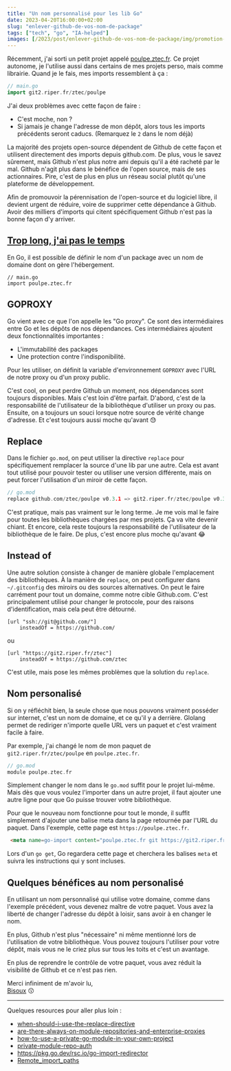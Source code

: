```yaml
---
title: "Un nom personnalisé pour les lib Go"
date: 2023-04-20T16:00:00+02:00
slug: "enlever-github-de-vos-nom-de-package"
tags: ["tech", "go", "IA-helped"]
images: [/2023/post/enlever-github-de-vos-nom-de-package/img/promotion-material.png]
---
```


Récemment, j'ai sorti un petit projet appelé [poulpe.ztec.fr](https://poulpe.ztec.fr).
Ce projet autonome, je l'utilise aussi dans certains de mes projets perso, mais comme librairie. 
Quand je le fais, mes imports ressemblent à ça :

```go
// main.go
import git2.riper.fr/ztec/poulpe
```

J'ai deux problèmes avec cette façon de faire :
- C'est moche, non ?
- Si jamais je change l'adresse de mon dépôt, alors tous les imports précédents seront caducs. (Remarquez le `2` dans le nom déjà)

La majorité des projets open-source dépendent de Github de cette façon et utilisent directement des imports depuis github.com.
De plus, vous le savez sûrement, mais Github n'est plus notre ami depuis qu'il a été racheté par le mal. 
Github n'agit plus dans le bénéfice de l'open source, mais de ses actionnaires. 
Pire, c'est de plus en plus un réseau social plutôt qu'une plateforme de développement.

Afin de promouvoir la pérennisation de l'open-source et du logiciel libre, il devient urgent de réduire, 
voire de supprimer cette dépendance à Github. 
Avoir des milliers d'imports qui citent spécifiquement Github n'est pas la bonne façon d'y arriver.



## [Trop long, j'ai pas le temps](#nom-personalisé)
En Go, il est possible de définir le nom d'un package avec un nom de domaine dont on gère l'hébergement.
```text
// main.go
import poulpe.ztec.fr
```

## GOPROXY 

Go vient avec ce que l'on appelle les "Go proxy". Ce sont des intermédiaires entre Go et les dépôts de nos dépendances. 
Ces intermédiaires ajoutent deux fonctionnalités importantes :
- L'immutabilité des packages
- Une protection contre l'indisponibilité.

Pour les utiliser, on définit la variable d'environnement `GOPROXY` avec l'URL de notre proxy ou d'un proxy public.

C'est cool, on peut perdre Github un moment, nos dépendances sont toujours disponibles. Mais c'est loin d'être parfait. 
D'abord, c'est de la responsabilité de l'utilisateur de la bibliothèque d'utiliser un proxy ou pas. 
Ensuite, on a toujours un souci lorsque notre source de vérité change d'adresse. Et c'est toujours aussi moche qu'avant :sweat:


## Replace

Dans le fichier `go.mod`, on peut utiliser la directive `replace` pour spécifiquement remplacer la source d'une lib par une autre. 
Cela est avant tout utilisé pour pouvoir tester ou utiliser une version différente, mais on peut forcer l'utilisation d'un miroir de cette façon.

```go
// go.mod
replace github.com/ztec/poulpe v0.3.1 => git2.riper.fr/ztec/poulpe v0.3.1
```
C'est pratique, mais pas vraiment sur le long terme. Je me vois mal le faire pour toutes les bibliothèques chargées par mes projets. 
Ça va vite devenir chiant. Et encore, cela reste toujours la responsabilité de l'utilisateur de la bibliothèque de le faire. 
De plus, c'est encore plus moche qu'avant :joy:

## Instead of

Une autre solution consiste à changer de manière globale l'emplacement des bibliothèques. 
À la manière de `replace`, on peut configurer dans `~/.gitconfig` des miroirs ou des sources alternatives. 
On peut le faire carrément pour tout un domaine, comme notre cible Github.com. 
C'est principalement utilisé pour changer le protocole, pour des raisons d'identification, mais cela peut être détourné.

```text
[url "ssh://git@github.com/"]
	insteadOf = https://github.com/
```

ou

```text
[url "https://git2.riper.fr/ztec"]
	insteadOf = https://github.com/ztec
```

C'est utile, mais pose les mêmes problèmes que la solution du `replace`. 

## Nom personalisé

Si on y réfléchit bien, la seule chose que nous pouvons vraiment posséder sur internet, c'est un nom de domaine, et ce qu'il y a derrière.
Glolang permet de rediriger n'importe quelle URL vers un paquet et c'est vraiment facile à faire.

Par exemple, j'ai changé le nom de mon paquet de `git2.riper.fr/ztec/poulpe` en `poulpe.ztec.fr`.

```go
// go.mod
module poulpe.ztec.fr
```

Simplement changer le nom dans le `go.mod` suffit pour le projet lui-même. Mais dès que vous voulez l'importer dans un autre projet,
il faut ajouter une autre ligne pour que Go puisse trouver votre bibliothèque.

Pour que le nouveau nom fonctionne pour tout le monde, il suffit simplement d'ajouter une balise meta dans la page retournée par l'URL du paquet.
Dans l'exemple, cette page est `https://poulpe.ztec.fr`.


```html
 <meta name=go-import content="poulpe.ztec.fr git https://git2.riper.fr/ztec/poulpe.git">
```

Lors d'un `go get`, Go regardera cette page et cherchera les balises `meta` et suivra les instructions qui y sont incluses.

## Quelques bénéfices au nom personalisé

En utilisant un nom personnalisé qui utilise votre domaine, comme dans l'exemple précédent, vous devenez maître de votre paquet.
Vous avez la liberté de changer l'adresse du dépôt à loisir, sans avoir à en changer le nom.

En plus, Github n'est plus "nécessaire" ni même mentionné lors de l'utilisation de votre bibliothèque.
Vous pouvez toujours l'utiliser pour votre dépôt, mais vous ne le criez plus sur tous les toits et c'est un avantage.

En plus de reprendre le contrôle de votre paquet, vous avez réduit la visibilité de Github et ce n'est pas rien.

Merci infiniment de m'avoir lu,\
[Bisoux](/page/bisoux) :kissing:

---
Quelques resources pour aller plus loin :
 - [when-should-i-use-the-replace-directive](https://github.com/golang/go/wiki/Modules#when-should-i-use-the-replace-directive)
 - [are-there-always-on-module-repositories-and-enterprise-proxies](https://github.com/golang/go/wiki/Modules#are-there-always-on-module-repositories-and-enterprise-proxies)
 - [how-to-use-a-private-go-module-in-your-own-project](https://www.digitalocean.com/community/tutorials/how-to-use-a-private-go-module-in-your-own-project)
 - [private-module-repo-auth](https://go.dev/ref/mod#private-module-repo-auth)
 - https://pkg.go.dev/rsc.io/go-import-redirector
 - [Remote_import_paths](https://pkg.go.dev/cmd/go#hdr-Remote_import_paths)
